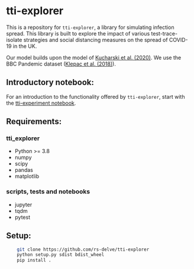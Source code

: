 # tti-explorer
This is a repository for `tti-explorer`, a library for simulating infection spread. This library is built to explore the impact of various test-trace-isolate strategies and social distancing measures on the spread of COVID-19 in the UK.

Our model builds upon the model of [Kucharski et al. (2020)](https://www.medrxiv.org/content/10.1101/2020.04.23.20077024v1). We use the BBC Pandemic dataset ([Klepac et al. (2018)](https://researchonline.lshtm.ac.uk/id/eprint/4647173/)). 

## Introductory notebook: 

For an introduction to the functionality offered by `tti-explorer`, start with the [tti-experiment notebook](https://colab.research.google.com/github/rs-delve/tti-explorer/blob/master/notebooks/tti-experiment.ipynb).

## Requirements:
### tti_explorer
- Python >= 3.8
- numpy
- scipy
- pandas
- matplotlib
### scripts, tests and notebooks
- jupyter
- tqdm
- pytest


## Setup:
```bash
    git clone https://github.com/rs-delve/tti-explorer
    python setup.py sdist bdist_wheel
    pip install .
```
